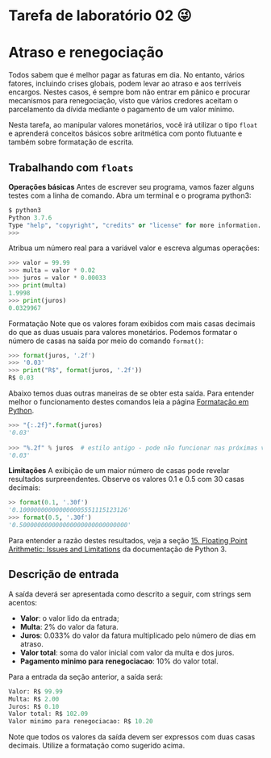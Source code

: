 # Tarefa de laboratório 02 :stuck_out_tongue_winking_eye:

# Atraso e renegociação

Todos sabem que é melhor pagar as faturas em dia. No entanto, vários fatores, incluindo crises globais, podem levar ao atraso e aos terríveis encargos. Nestes casos, é sempre bom não entrar em pânico e procurar mecanismos para renegociação, visto que vários credores aceitam o parcelamento da dívida mediante o pagamento de um valor mínimo.

Nesta tarefa, ao manipular valores monetários, você irá utilizar o tipo `float` e aprenderá conceitos básicos sobre aritmética com ponto flutuante e também sobre formatação de escrita.

## Trabalhando com `floats`

**Operações básicas** Antes de escrever seu programa, vamos fazer alguns testes com a linha de comando. Abra um terminal e o programa python3:

```python
$ python3
Python 3.7.6
Type "help", "copyright", "credits" or "license" for more information.
>>> 
```

Atribua um número real para a variável valor e escreva algumas operações:

```python
>>> valor = 99.99
>>> multa = valor * 0.02    
>>> juros = valor * 0.00033
>>> print(multa)
1.9998
>>> print(juros)
0.0329967
```

Formatação Note que os valores foram exibidos com mais casas decimais do que as duas usuais para valores monetários. Podemos formatar o número de casas na saída por meio do comando `format()`:

```python
>>> format(juros, '.2f')
>>> '0.03'    
>>> print("R$", format(juros, '.2f'))
R$ 0.03 
```

Abaixo temos duas outras maneiras de se obter esta saída. Para entender melhor o funcionamento destes comandos leia a página [Formatação em Python](https://www.ic.unicamp.br/~mc102/labs/format.html).

```python
>>> "{:.2f}".format(juros)
'0.03'
    
>>> "%.2f" % juros  # estilo antigo - pode não funcionar nas próximas versões de Python 
'0.03'
```

**Limitações** A exibição de um maior número de casas pode revelar resultados surpreendentes. Observe os valores 0.1 e 0.5 com 30 casas decimais:

```python
>> format(0.1, '.30f')
'0.100000000000000005551115123126'
>>> format(0.5, '.30f')
'0.500000000000000000000000000000'
```

Para entender a razão destes resultados, veja a seção [15. Floating Point Arithmetic: Issues and Limitations](https://docs.python.org/3.7/tutorial/floatingpoint.html) da documentação de Python 3.

## Descrição de entrada

A saída deverá ser apresentada como descrito a seguir, com strings sem acentos:

* **Valor**: o valor lido da entrada;
* **Multa**: 2% do valor da fatura.
* **Juros**: 0.033% do valor da fatura multiplicado pelo número de dias em atraso.
* **Valor total**: soma do valor inicial com valor da multa e dos juros.
* **Pagamento minimo para renegociacao**: 10% do valor total.

Para a entrada da seção anterior, a saída será:

```python
Valor: R$ 99.99
Multa: R$ 2.00
Juros: R$ 0.10
Valor total: R$ 102.09
Valor minimo para renegociacao: R$ 10.20
```

Note que todos os valores da saída devem ser expressos com duas casas decimais. Utilize a formatação como sugerido acima.